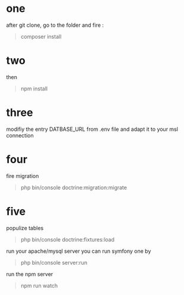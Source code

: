 # one
after git clone, go to the folder and fire :
> composer install

# two
then
> npm install

# three
modifiy the entry DATBASE_URL from .env file and adapt it to your msl connection

# four
fire migration
> php bin/console doctrine:migration:migrate

# five
populize tables
> php bin/console doctrine:fixtures:load


run your apache/mysql server
you can run symfony one by
> php bin/console server:run

run the npm server
> npm run watch

